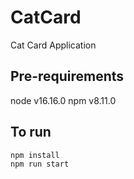 # CatCard

Cat Card Application

## Pre-requirements

node v16.16.0
npm v8.11.0

## To run

```bash
npm install
npm run start
```
